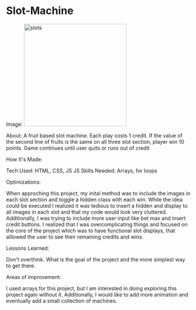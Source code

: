 # Slot-Machine

Image: <img width="280" alt="slots" src="https://github.com/kezthom/Slot-Machine/assets/137250400/97c29220-971d-4456-b9aa-136662369ca4">


About:
A fruit based slot machine. Each play costs 1 credit. If the value of the second line of fruits is the same on all three slot section, player win 10 points. Game continues until user quits or runs out of credit

How It's Made:

Tech Used: HTML, CSS, JS
JS Skills Needed: Arrays, for loops



Optimizations:

When approching this project, my inital method was to include the images in each slot section and toggle a hidden class with each win. While the idea could be executed I realized it was tedious to insert a hidden and display to all images in each slot and that my code would look very cluttered. Additionally, I was trying to include more user input like bet max and insert credit buttons.  I realized that I was overcomplicating things and focused on the core of the project which was to have functional slot displays, that alllowed the user to see their remaining credits and wins. 


Lessons Learned:

Don't overthink. What is the goal of the project and the more simplest way to get there. 

Areas of improvement:

I used arrays for this project, but I am interested in doing exploring this project again without it. Additionally, I would like to add more animation and eventually add a small collection of machines. 
